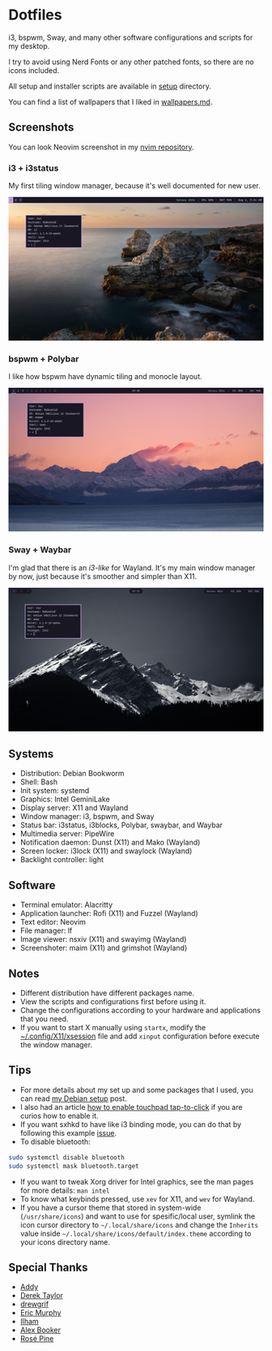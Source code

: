 # Dotfiles

i3, bspwm, Sway, and many other software configurations and scripts for my desktop.

I try to avoid using Nerd Fonts or any other patched fonts, so there are
no icons included.

All setup and installer scripts are available in [setup](setup/) directory.

You can find a list of wallpapers that I liked in
[wallpapers.md](wallpapers.md).

## Screenshots

You can look Neovim screenshot in my
[nvim repository](https://github.com/wahyuwiyoko/nvim).

### i3 + i3status

My first tiling window manager, because it's well documented for new user.

![i3 with i3status](screenshots/i3.png)

### bspwm + Polybar

I like how bspwm have dynamic tiling and monocle layout.

![bspwm with Polybar](screenshots/bspwm.png)

### Sway + Waybar

I'm glad that there is an _i3-like_ for Wayland. It's my main window
manager by now, just because it's smoother and simpler than X11.

![Sway with Waybar](screenshots/sway.png)

## Systems

- Distribution: Debian Bookworm
- Shell: Bash
- Init system: systemd
- Graphics: Intel GeminiLake
- Display server: X11 and Wayland
- Window manager: i3, bspwm, and Sway
- Status bar: i3status, i3blocks, Polybar, swaybar, and Waybar
- Multimedia server: PipeWire
- Notification daemon: Dunst (X11) and Mako (Wayland)
- Screen locker: i3lock (X11) and swaylock (Wayland)
- Backlight controller: light

## Software

- Terminal emulator: Alacritty
- Application launcher: Rofi (X11) and Fuzzel (Wayland)
- Text editor: Neovim
- File manager: lf
- Image viewer: nsxiv (X11) and swayimg (Wayland)
- Screenshoter: maim (X11) and grimshot (Wayland)

## Notes

- Different distribution have different packages name.
- View the scripts and configurations first before using it.
- Change the configurations according to your hardware and applications that
  you need.
- If you want to start X manually using `startx`, modify the
  [~/.config/X11/xsession](.config/X11/xsession) file and add `xinput`
  configuration before execute the window manager.

## Tips

- For more details about my set up and some packages that I used, you can read
  [my Debian setup](https://wahyuwiyoko.github.io/blog/linux/my-debian-setup/)
  post.
- I also had an article
  [how to enable touchpad tap-to-click](https://wahyuwiyoko.github.io/blog/linux/enable-touchpad-tap-to-click/)
  if you are curios how to enable it.
- If you want sxhkd to have like i3 binding mode, you can do that by following
  this example [issue](https://github.com/baskerville/sxhkd/issues/58).
- To disable bluetooth:

```bash
sudo systemctl disable bluetooth
sudo systemctl mask bluetooth.target
```

- If you want to tweak Xorg driver for Intel graphics, see the man pages for
  more details: `man intel`
- To know what keybinds pressed, use `xev` for X11, and `wev` for Wayland.
- If you have a cursor theme that stored in system-wide (`/usr/share/icons`)
  and want to use for spesific/local user, symlink the icon cursor directory to
  `~/.local/share/icons` and change the `Inherits` value inside
  `~/.local/share/icons/default/index.theme` according to your icons directory
  name.

## Special Thanks

- [Addy](https://github.com/addy-dclxvi)
- [Derek Taylor](https://gitlab.com/dwt1)
- [drewgrif](https://github.com/drewgrif)
- [Eric Murphy](https://github.com/ericmurphyxyz)
- [Ilham](https://github.com/ilhamisbored)
- [Alex Booker](https://github.com/bookercodes)
- [Rosé Pine](https://rosepinetheme.com/)
